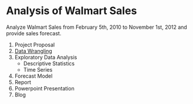 # Analysis of Walmart Sales
Analyze Walmart Sales from February 5th, 2010 to November 1st, 2012 and provide sales forecast.

1. Project Proposal
2. [Data Wrangling](https://github.com/nphan20181/walmart_sales/blob/master/walmart_data_wrangling.ipynb)
3. Exploratory Data Analysis
   - Descriptive Statistics
   - Time Series
4. Forecast Model
5. Report
6. Powerpoint Presentation
7. Blog
